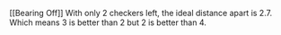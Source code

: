 [[Bearing Off]]
With only 2 checkers left, the ideal distance apart is 2.7. 
Which means 3 is better than 2 but 2 is better than 4. 
